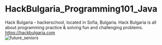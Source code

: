 # HackBulgaria_Programming101_Java
Hack Bulgaria - hackerschool, located in Sofia, Bulgaria. Hack Bulgaria is all about programming practice & solving fun and challenging problems.
https://hackbulgaria.com  
![future_seniors](https://cloud.githubusercontent.com/assets/22593566/21742767/a1933df0-d4fd-11e6-8044-d87fcfc04b03.gif)
